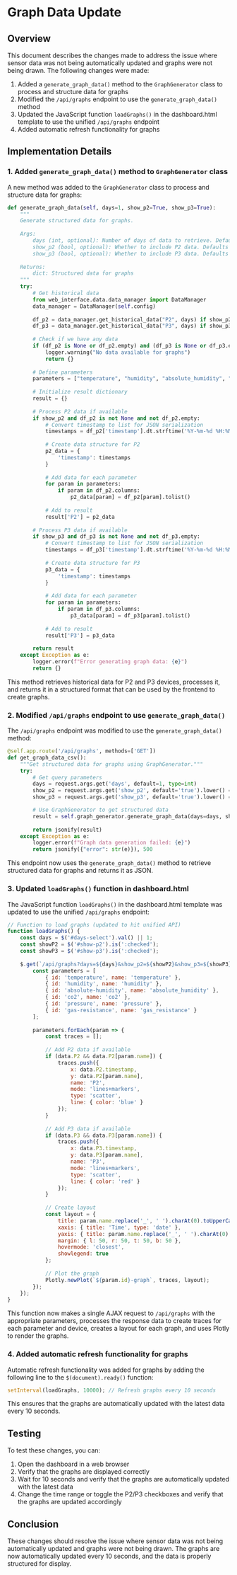 # Graph Data Update

## Overview

This document describes the changes made to address the issue where sensor data was not being automatically updated and graphs were not being drawn. The following changes were made:

1. Added a `generate_graph_data()` method to the `GraphGenerator` class to process and structure data for graphs
2. Modified the `/api/graphs` endpoint to use the `generate_graph_data()` method
3. Updated the JavaScript function `loadGraphs()` in the dashboard.html template to use the unified `/api/graphs` endpoint
4. Added automatic refresh functionality for graphs

## Implementation Details

### 1. Added `generate_graph_data()` method to `GraphGenerator` class

A new method was added to the `GraphGenerator` class to process and structure data for graphs:

```python
def generate_graph_data(self, days=1, show_p2=True, show_p3=True):
    """
    Generate structured data for graphs.
    
    Args:
        days (int, optional): Number of days of data to retrieve. Defaults to 1.
        show_p2 (bool, optional): Whether to include P2 data. Defaults to True.
        show_p3 (bool, optional): Whether to include P3 data. Defaults to True.
        
    Returns:
        dict: Structured data for graphs
    """
    try:
        # Get historical data
        from web_interface.data.data_manager import DataManager
        data_manager = DataManager(self.config)
        
        df_p2 = data_manager.get_historical_data("P2", days) if show_p2 else None
        df_p3 = data_manager.get_historical_data("P3", days) if show_p3 else None
        
        # Check if we have any data
        if (df_p2 is None or df_p2.empty) and (df_p3 is None or df_p3.empty):
            logger.warning("No data available for graphs")
            return {}
        
        # Define parameters
        parameters = ["temperature", "humidity", "absolute_humidity", "co2", "pressure", "gas_resistance"]
        
        # Initialize result dictionary
        result = {}
        
        # Process P2 data if available
        if show_p2 and df_p2 is not None and not df_p2.empty:
            # Convert timestamp to list for JSON serialization
            timestamps = df_p2['timestamp'].dt.strftime('%Y-%m-%d %H:%M:%S').tolist()
            
            # Create data structure for P2
            p2_data = {
                'timestamp': timestamps
            }
            
            # Add data for each parameter
            for param in parameters:
                if param in df_p2.columns:
                    p2_data[param] = df_p2[param].tolist()
            
            # Add to result
            result['P2'] = p2_data
        
        # Process P3 data if available
        if show_p3 and df_p3 is not None and not df_p3.empty:
            # Convert timestamp to list for JSON serialization
            timestamps = df_p3['timestamp'].dt.strftime('%Y-%m-%d %H:%M:%S').tolist()
            
            # Create data structure for P3
            p3_data = {
                'timestamp': timestamps
            }
            
            # Add data for each parameter
            for param in parameters:
                if param in df_p3.columns:
                    p3_data[param] = df_p3[param].tolist()
            
            # Add to result
            result['P3'] = p3_data
        
        return result
    except Exception as e:
        logger.error(f"Error generating graph data: {e}")
        return {}
```

This method retrieves historical data for P2 and P3 devices, processes it, and returns it in a structured format that can be used by the frontend to create graphs.

### 2. Modified `/api/graphs` endpoint to use `generate_graph_data()`

The `/api/graphs` endpoint was modified to use the `generate_graph_data()` method:

```python
@self.app.route('/api/graphs', methods=['GET'])
def get_graph_data_csv():
    """Get structured data for graphs using GraphGenerator."""
    try:
        # Get query parameters
        days = request.args.get('days', default=1, type=int)
        show_p2 = request.args.get('show_p2', default='true').lower() == 'true'
        show_p3 = request.args.get('show_p3', default='true').lower() == 'true'

        # Use GraphGenerator to get structured data
        result = self.graph_generator.generate_graph_data(days=days, show_p2=show_p2, show_p3=show_p3)
        
        return jsonify(result)
    except Exception as e:
        logger.error(f"Graph data generation failed: {e}")
        return jsonify({"error": str(e)}), 500
```

This endpoint now uses the `generate_graph_data()` method to retrieve structured data for graphs and returns it as JSON.

### 3. Updated `loadGraphs()` function in dashboard.html

The JavaScript function `loadGraphs()` in the dashboard.html template was updated to use the unified `/api/graphs` endpoint:

```javascript
// Function to load graphs (updated to hit unified API)
function loadGraphs() {
    const days = $('#days-select').val() || 1;
    const showP2 = $('#show-p2').is(':checked');
    const showP3 = $('#show-p3').is(':checked');
    
    $.get(`/api/graphs?days=${days}&show_p2=${showP2}&show_p3=${showP3}`, function(data) {
        const parameters = [
            { id: 'temperature', name: 'temperature' },
            { id: 'humidity', name: 'humidity' },
            { id: 'absolute-humidity', name: 'absolute_humidity' },
            { id: 'co2', name: 'co2' },
            { id: 'pressure', name: 'pressure' },
            { id: 'gas-resistance', name: 'gas_resistance' }
        ];
        
        parameters.forEach(param => {
            const traces = [];
            
            // Add P2 data if available
            if (data.P2 && data.P2[param.name]) {
                traces.push({
                    x: data.P2.timestamp,
                    y: data.P2[param.name],
                    name: 'P2',
                    mode: 'lines+markers',
                    type: 'scatter',
                    line: { color: 'blue' }
                });
            }
            
            // Add P3 data if available
            if (data.P3 && data.P3[param.name]) {
                traces.push({
                    x: data.P3.timestamp,
                    y: data.P3[param.name],
                    name: 'P3',
                    mode: 'lines+markers',
                    type: 'scatter',
                    line: { color: 'red' }
                });
            }
            
            // Create layout
            const layout = {
                title: param.name.replace('_', ' ').charAt(0).toUpperCase() + param.name.replace('_', ' ').slice(1),
                xaxis: { title: 'Time', type: 'date' },
                yaxis: { title: param.name.replace('_', ' ').charAt(0).toUpperCase() + param.name.replace('_', ' ').slice(1) },
                margin: { l: 50, r: 50, t: 50, b: 50 },
                hovermode: 'closest',
                showlegend: true
            };
            
            // Plot the graph
            Plotly.newPlot(`${param.id}-graph`, traces, layout);
        });
    });
}
```

This function now makes a single AJAX request to `/api/graphs` with the appropriate parameters, processes the response data to create traces for each parameter and device, creates a layout for each graph, and uses Plotly to render the graphs.

### 4. Added automatic refresh functionality for graphs

Automatic refresh functionality was added for graphs by adding the following line to the `$(document).ready()` function:

```javascript
setInterval(loadGraphs, 10000); // Refresh graphs every 10 seconds
```

This ensures that the graphs are automatically updated with the latest data every 10 seconds.

## Testing

To test these changes, you can:

1. Open the dashboard in a web browser
2. Verify that the graphs are displayed correctly
3. Wait for 10 seconds and verify that the graphs are automatically updated with the latest data
4. Change the time range or toggle the P2/P3 checkboxes and verify that the graphs are updated accordingly

## Conclusion

These changes should resolve the issue where sensor data was not being automatically updated and graphs were not being drawn. The graphs are now automatically updated every 10 seconds, and the data is properly structured for display.